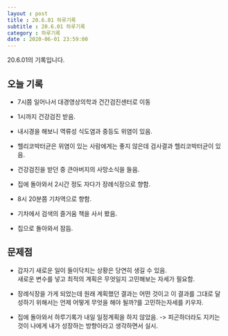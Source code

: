 ```yaml
---
layout : post
title : 20.6.01 하루기록
subtitle : 20.6.01 하루기록
category : 하루기록
date : 2020-06-01 23:59:00
---
```

20.6.01의 기록입니다.

## 오늘 기록

- 7시쯤 일어나서 대경영상의학과 건간검진센터로 이동  

- 1시까지 건강검진 받음.

- 내시경을 해보니 역류성 식도염과 중등도 위염이 있음.

- 헬리코박터균은 위염이 있는 사람에게는 좋지 않은데 검사결과 헬리코박터균이 있음.  

- 건강검진을 받던 중 큰아버지의 사망소식을 들음.  

- 집에 돌아와서 2시간 정도 자다가 장례식장으로 향함.   

- 8시 20분쯤 기차역으로 향함.  

- 기차에서 검색의 즐거움 책을 사서 봤음.

- 집으로 돌아와서 잠듬.   

## 문제점

- 갑자기 새로운 일이 들이닥치는 상황은 당연히 생길 수 있음.  
새로운 변수를 넣고 최적의 계획은 무엇일지 고민해보는 자세가 필요함.  

- 장례식장을 가게 되었는데 원래 계획했던 결과는 어떤 것이고 이 결과를 그대로 달성하기 위해서는 언제 어떻게 무엇을 해야 될까?를 고민하는자세를 키우자.  

- 집에 돌아와서 하루기록가 내일 일정계획을 하지 않았음.
-> 피곤하더라도 지키는 것이 나에게 내가 성장하는 방향이라고 생각하면서 실시. 
